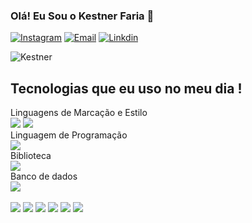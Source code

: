 
### Olá! Eu Sou o Kestner Faria 👋

[![Instagram](https://img.shields.io/badge/Instagram-E4405F?style=for-the-badge&logo=instagram&logoColor=white)](https://www.instagram.com/kestner.faria/)
[![Email](https://img.shields.io/badge/Microsoft_Outlook-0078D4?style=for-the-badge&logo=microsoft-outlook&logoColor=white)](https://outlook.live.com/mail/0/mailto:kestnerwfaria@hotmail.com)
[![Linkdin](https://img.shields.io/badge/LinkedIn-0077B5?style=for-the-badge&logo=linkedin&logoColor=white)](https://www.linkedin.com/in/kestner-willian-de-faria-3801a9217/)


![Kestner ](https://github-readme-stats.vercel.app/api?username=KestnerFaria&show_icons=true&theme=radical)

## Tecnologias que eu uso no meu dia !

<div style="display: inline_block">Linguagens de Marcação e Estilo<br/>
<img align="center alt="html5" src="https://img.shields.io/badge/HTML5-E34F26?style=for-the-badge&logo=html5&logoColor=white"/>
<img align="center alt="CSS3" src="https://img.shields.io/badge/CSS3-1572B6?style=for-the-badge&logo=css3&logoColor=white"/>
  
<div style="display: inline_block">Linguagem de Programação<br/>
<img align="center alt="TypeScript" src="https://img.shields.io/badge/TypeScript-007ACC?style=for-the-badge&logo=typescript&logoColor=white"/>
</div>

<div style="display: inline_block">Biblioteca<br/>
<img align="center alt="Nest" src="https://img.shields.io/badge/nestjs-%23E0234E.svg?style=for-the-badge&logo=nestjs&logoColor=white"/>
</div>

<div style="display: inline_block">Banco de dados<br/>
<img align="center alt="MongoDB" src="https://img.shields.io/badge/MongoDB-%234ea94b.svg?style=for-the-badge&logo=mongodb&logoColor=white"/>
</div>

<div style="display: inline_block"><br/>
<img align="center alt="html5" src="https://img.shields.io/badge/HTML5-E34F26?style=for-the-badge&logo=html5&logoColor=white"/>
<img align="center alt="CSS3" src="https://img.shields.io/badge/CSS3-1572B6?style=for-the-badge&logo=css3&logoColor=white"/>
<img align="center alt="TypeScript" src="https://img.shields.io/badge/TypeScript-007ACC?style=for-the-badge&logo=typescript&logoColor=white"/>
<img align="center alt="Nest" src="https://img.shields.io/badge/nestjs-%23E0234E.svg?style=for-the-badge&logo=nestjs&logoColor=white"/>
<img align="center alt="Node" src="	https://img.shields.io/badge/Node.js-43853D?style=for-the-badge&logo=node.js&logoColor=white"/>
<img align="center alt="MongoDB" src="https://img.shields.io/badge/MongoDB-%234ea94b.svg?style=for-the-badge&logo=mongodb&logoColor=white"/>
</div>
